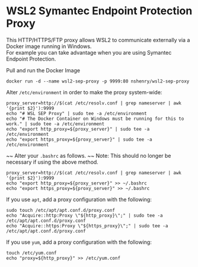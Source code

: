 # WSL2 Symantec Endpoint Protection Proxy

This HTTP/HTTPS/FTP proxy allows WSL2 to communicate externally via a Docker image running in Windows.  
For example you can take advantage when you are using Symantec Endpoint Protection.

Pull and run the Docker Image
```
docker run -d --name wsl2-sep-proxy -p 9999:80 nshenry/wsl2-sep-proxy
```

Alter `/etc/environment` in order to make the proxy system-wide:
```
proxy_server=http://$(cat /etc/resolv.conf | grep nameserver | awk '{print $2}'):9999
echo "# WSL SEP Proxy" | sudo tee -a /etc/environment
echo "# The Docker Container on Windows must be running for this to work." | sudo tee -a /etc/environment
echo "export http_proxy=${proxy_server}" | sudo tee -a /etc/environment
echo "export https_proxy=${proxy_server}" | sudo tee -a /etc/environment
```

~~ Alter your  `.bashrc` as follows. ~~ 
Note: This should no longer be necessary if using the above method.
```
proxy_server=http://$(cat /etc/resolv.conf | grep nameserver | awk '{print $2}'):9999
echo "export http_proxy=${proxy_server}" >> ~/.bashrc
echo "export https_proxy=${proxy_server}" >> ~/.bashrc
```

If you use `apt`, add a proxy configuration with the following:
```
sudo touch /etc/apt/apt.conf.d/proxy.conf
echo "Acquire::http:Proxy \"${http_proxy}\";" | sudo tee -a /etc/apt/apt.conf.d/proxy.conf
echo "Acquire::https:Proxy \"${https_proxy}\";" | sudo tee -a /etc/apt/apt.conf.d/proxy.conf
```

If you use `yum`, add a proxy configuration with the following:
```
touch /etc/yum.conf
echo "proxy=${http_proxy}" >> /etc/yum.conf
```
